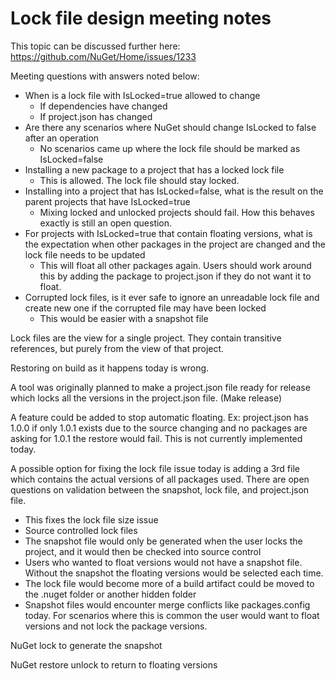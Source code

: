 # Lock file design meeting notes

This topic can be discussed further here: https://github.com/NuGet/Home/issues/1233

Meeting questions with answers noted below:
* When is a lock file with IsLocked=true allowed to change
  * If dependencies have changed
  * If project.json has changed
* Are there any scenarios where NuGet should change IsLocked to false after an operation
  * No scenarios came up where the lock file should be marked as IsLocked=false
* Installing a new package to a project that has a locked lock file
  * This is allowed. The lock file should stay locked.
* Installing into a project that has IsLocked=false, what is the result on the parent projects that have IsLocked=true
  * Mixing locked and unlocked projects should fail. How this behaves exactly is still an open question.
* For projects with IsLocked=true that contain floating versions, what is the expectation when other packages in the project are changed and the lock file needs to be updated
  * This will float all other packages again. Users should work around this by adding the package to project.json if they do not want it to float.
* Corrupted lock files, is it ever safe to ignore an unreadable lock file and create new one if the corrupted file may have been locked
  * This would be easier with a snapshot file

Lock files are the view for a single project. They contain transitive references, but purely from the view of that project.

Restoring on build as it happens today is wrong.

A tool was originally planned to make a project.json file ready for release which locks all the versions in the project.json file. (Make release)

A feature could be added to stop automatic floating. Ex: project.json has 1.0.0  if only 1.0.1 exists due to the source changing and no packages are asking for 1.0.1 the restore would fail. This is not currently implemented today.

A possible option for fixing the lock file issue today is adding a 3rd file which contains the actual versions of all packages used. There are open questions on validation between the snapshot, lock file, and project.json file.
* This fixes the lock file size issue
* Source controlled lock files
* The snapshot file would only be generated when the user locks the project, and it would then be checked into source control
* Users who wanted to float versions would not have a snapshot file. Without the snapshot the floating versions would be selected each time.
* The lock file would become more of a build artifact could be moved to the .nuget folder or another hidden folder
* Snapshot files would encounter merge conflicts like packages.config today. For scenarios where this is common the user would want to float versions and not lock the package versions.

NuGet lock to generate the snapshot

NuGet restore unlock to return to floating versions


